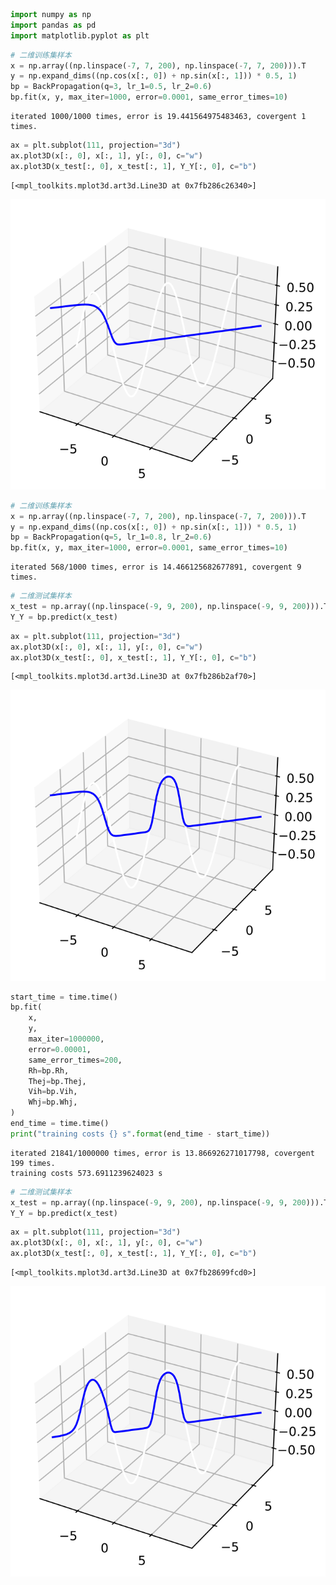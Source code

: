```python
import numpy as np
import pandas as pd
import matplotlib.pyplot as plt

```


```python
# 二维训练集样本
x = np.array((np.linspace(-7, 7, 200), np.linspace(-7, 7, 200))).T
y = np.expand_dims((np.cos(x[:, 0]) + np.sin(x[:, 1])) * 0.5, 1)
bp = BackPropagation(q=3, lr_1=0.5, lr_2=0.6)
bp.fit(x, y, max_iter=1000, error=0.0001, same_error_times=10)

```

    iterated 1000/1000 times, error is 19.441564975483463, covergent 1 times.



```python
ax = plt.subplot(111, projection="3d")
ax.plot3D(x[:, 0], x[:, 1], y[:, 0], c="w")
ax.plot3D(x_test[:, 0], x_test[:, 1], Y_Y[:, 0], c="b")


```




    [<mpl_toolkits.mplot3d.art3d.Line3D at 0x7fb286c26340>]




![svg](BP_test_files/BP_test_2_1.svg)



```python
# 二维训练集样本
x = np.array((np.linspace(-7, 7, 200), np.linspace(-7, 7, 200))).T
y = np.expand_dims((np.cos(x[:, 0]) + np.sin(x[:, 1])) * 0.5, 1)
bp = BackPropagation(q=5, lr_1=0.8, lr_2=0.6)
bp.fit(x, y, max_iter=1000, error=0.0001, same_error_times=10)

```

    iterated 568/1000 times, error is 14.466125682677891, covergent 9 times.



```python
# 二维测试集样本
x_test = np.array((np.linspace(-9, 9, 200), np.linspace(-9, 9, 200))).T
Y_Y = bp.predict(x_test)

```


```python
ax = plt.subplot(111, projection="3d")
ax.plot3D(x[:, 0], x[:, 1], y[:, 0], c="w")
ax.plot3D(x_test[:, 0], x_test[:, 1], Y_Y[:, 0], c="b")


```




    [<mpl_toolkits.mplot3d.art3d.Line3D at 0x7fb286b2af70>]




![svg](BP_test_files/BP_test_5_1.svg)



```python
start_time = time.time()
bp.fit(
    x,
    y,
    max_iter=1000000,
    error=0.00001,
    same_error_times=200,
    Rh=bp.Rh,
    Thej=bp.Thej,
    Vih=bp.Vih,
    Whj=bp.Whj,
)
end_time = time.time()
print("training costs {} s".format(end_time - start_time))

```

    iterated 21841/1000000 times, error is 13.866926271017798, covergent 199 times.
    training costs 573.6911239624023 s



```python
# 二维测试集样本
x_test = np.array((np.linspace(-9, 9, 200), np.linspace(-9, 9, 200))).T
Y_Y = bp.predict(x_test)

```


```python
ax = plt.subplot(111, projection="3d")
ax.plot3D(x[:, 0], x[:, 1], y[:, 0], c="w")
ax.plot3D(x_test[:, 0], x_test[:, 1], Y_Y[:, 0], c="b")


```




    [<mpl_toolkits.mplot3d.art3d.Line3D at 0x7fb28699fcd0>]




![svg](BP_test_files/BP_test_8_1.svg)

